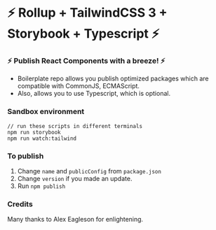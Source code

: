 # :zap: Rollup + TailwindCSS 3 + Storybook + Typescript :zap:

### :zap: Publish React Components with a breeze! :zap:

- Boilerplate repo allows you publish optimized packages which are compatible with CommonJS, ECMAScript.<br>
- Also, allows you to use Typescript, which is optional.

### Sandbox environment

```
// run these scripts in different terminals
npm run storybook
npm run watch:tailwind
```

### To publish

1. Change `name` and `publicConfig` from `package.json`
2. Change `version` if you made an update.
3. Run `npm publish`

### Credits

Many thanks to Alex Eagleson for enlightening.
